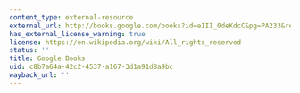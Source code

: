 ```yaml
---
content_type: external-resource
external_url: http://books.google.com/books?id=eIII_0deKdcC&pg=PA233&redir_esc=y#v=onepage&q&f=false
has_external_license_warning: true
license: https://en.wikipedia.org/wiki/All_rights_reserved
status: ''
title: Google Books
uid: c8b7a64a-42c2-4537-a167-3d1a91d8a9bc
wayback_url: ''
---
```

